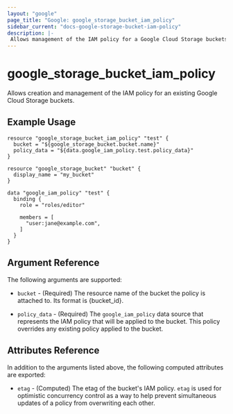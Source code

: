 ```yaml
---
layout: "google"
page_title: "Google: google_storage_bucket_iam_policy"
sidebar_current: "docs-google-storage-bucket-iam-policy"
description: |-
 Allows management of the IAM policy for a Google Cloud Storage buckets.
---
```


# google\_storage\_bucket\_iam\_policy

Allows creation and management of the IAM policy for an existing Google Cloud
Storage buckets.

## Example Usage

```hcl
resource "google_storage_bucket_iam_policy" "test" {
  bucket = "${google_storage_bucket.bucket.name}"
  policy_data = "${data.google_iam_policy.test.policy_data}"
}

resource "google_storage_bucket" "bucket" {
  display_name = "my_bucket"
}

data "google_iam_policy" "test" {
  binding {
    role = "roles/editor"

    members = [
      "user:jane@example.com",
    ]
  }
}
```

## Argument Reference

The following arguments are supported:

* `bucket` - (Required) The resource name of the bucket the policy is attached to. Its format is {bucket_id}.

* `policy_data` - (Required) The `google_iam_policy` data source that represents
    the IAM policy that will be applied to the bucket. This policy overrides any existing
    policy applied to the bucket.

## Attributes Reference

In addition to the arguments listed above, the following computed attributes are
exported:

* `etag` - (Computed) The etag of the bucket's IAM policy. `etag` is used for optimistic concurrency control as a way to help prevent simultaneous updates of a policy from overwriting each other. 
